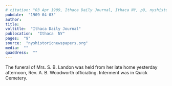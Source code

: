 ```yaml
---
# citation: "03 Apr 1909, Ithaca Daily Journal, Ithaca NY, p9, nyshistoricnewspapers.org."
pubdate:  "1909-04-03"
author: 
title: 
voltitle:  "Ithaca Daily Journal"
publocation:  "Ithaca  NY"
pages:  "9"
source:  "nyshistoricnewspapers.org"
media:  ""
quaddress:  ""
---
```

The funeral of Mrs. S. B. Landon was held from her late home yesterday afternoon, Rev. A. B. Woodworth officiating. Interment was in Quick Cemetery. 

